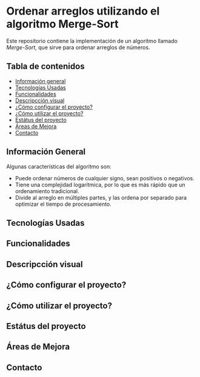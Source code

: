 # Ordenar arreglos utilizando el algoritmo Merge-Sort
Este repositorio contiene la implementación de un algoritmo llamado *Merge-Sort*, que sirve para ordenar arreglos de números. 
## Tabla de contenidos
- [Información general](#información-general)
- [Tecnologías Usadas](#tecnologías-usadas)
- [Funcionalidades](#funcionalidades)
- [Descripcción visual](#descripccion-visual)
- [¿Cómo configurar el proyecto?](#)
- [¿Cómo utilizar el proyecto?](#)
- [Estátus del proyecto](#)
- [Áreas de Mejora](#)
- [Contacto](#contacto)
## Información General
Algunas características del algoritmo son: 
- Puede ordenar números de cualquier signo, sean positivos o negativos. 
- Tiene una complejidad logarítmica, por lo que es más rápido que un ordenamiento tradicional. 
- Divide al arreglo en múltiples partes, y las ordena por separado para optimizar el tiempo de procesamiento. 
## Tecnologías Usadas
## Funcionalidades
## Descripcción visual
## ¿Cómo configurar el proyecto?
## ¿Cómo utilizar el proyecto?
## Estátus del proyecto
## Áreas de Mejora
## Contacto
